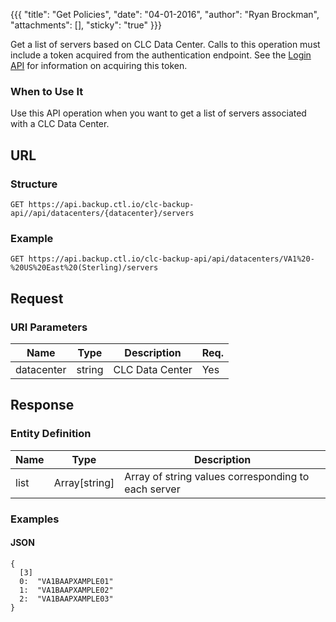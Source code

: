 {{{
  "title": "Get Policies",
  "date": "04-01-2016",
  "author": "Ryan Brockman",
  "attachments": [],
  "sticky": "true"
}}}

Get a list of servers based on CLC Data Center. Calls to this operation must include a token acquired from the authentication endpoint. See the [Login API](../Authentication/login.md) for information on acquiring this token.

### When to Use It

Use this API operation when you want to get a list of servers associated with a CLC Data Center.

## URL

### Structure

    GET https://api.backup.ctl.io/clc-backup-api//api/datacenters/{datacenter}/servers

### Example

    GET https://api.backup.ctl.io/clc-backup-api/api/datacenters/VA1%20-%20US%20East%20(Sterling)/servers

## Request

### URI Parameters

| Name | Type | Description | Req. |
| --- | --- | --- | --- |
| datacenter | string | CLC Data Center | Yes |


## Response

### Entity Definition

| Name | Type | Description |
| --- | --- | --- |
| list | Array[string] | Array of string values corresponding to each server |


### Examples

#### JSON

    {
      [3]
      0:  "VA1BAAPXAMPLE01"
      1:  "VA1BAAPXAMPLE02"
      2:  "VA1BAAPXAMPLE03"
    }
